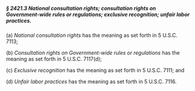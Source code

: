 ##### § 2421.3 National consultation rights; consultation rights on Government-wide rules or regulations; exclusive recognition; unfair labor practices. #####

(a) *National consultation rights* has the meaning as set forth in 5 U.S.C. 7113;

(b) *Consultation rights on Government-wide rules or regulations* has the meaning as set forth in 5 U.S.C. 7117(d);

(c) *Exclusive recognition* has the meaning as set forth in 5 U.S.C. 7111; and

(d) *Unfair labor practices* has the meaning as set forth in 5 U.S.C. 7116.